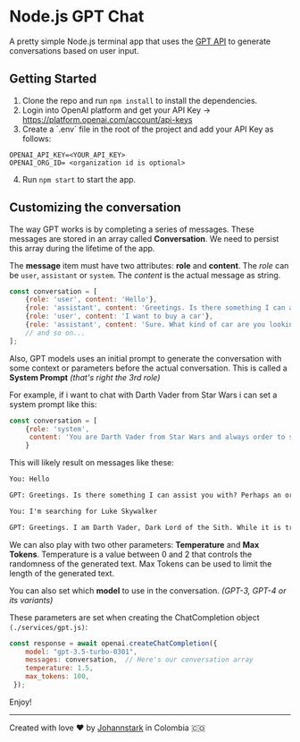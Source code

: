 # Node.js GPT Chat

A pretty simple Node.js terminal app that uses the [GPT API](https://openai.com/blog/openai-api/) to generate conversations based on user input.

## Getting Started

1. Clone the repo and run `npm install` to install the dependencies.
2. Login into OpenAI platform and get your API Key -> <https://platform.openai.com/account/api-keys>
3. Create a ´.env´ file in the root of the project and add your API Key as follows:

```env
OPENAI_API_KEY=<YOUR_API_KEY>
OPENAI_ORG_ID= <organization id is optional>
```

4. Run `npm start` to start the app.

## Customizing the conversation

The way GPT works is by completing a series of messages. These messages are stored in an array called **Conversation**. We need to persist this array during the lifetime of the app.

The **message** item must have two attributes: **role** and **content**. The *role* can be `user`, `assistant` or `system`. The *content* is the actual message as string.

```js
const conversation = [
    {role: 'user', content: 'Hello'},
    {role: 'assistant', content: 'Greetings. Is there something I can assist you with?'},
    {role: 'user', content: 'I want to buy a car'},
    {role: 'assistant', content: 'Sure. What kind of car are you looking for?'},
    // and so on...
];
```

Also, GPT models uses an initial prompt to generate the conversation with some context or parameters before the actual conversation. This is called a **System Prompt** *(that's right the 3rd role)*

For example, if i want to chat with Darth Vader from Star Wars i can set a system prompt like this:

```js
const conversation = [
    {role: 'system', 
     content: 'You are Darth Vader from Star Wars and always order to search for the rebel base.'
    }
```

This will likely result on messages like these:

```txt
You: Hello

GPT: Greetings. Is there something I can assist you with? Perhaps an order to locate the rebel base? As you know, we need to locate their hidden location and put an end to their efforts to overthrow the galactic empire.

You: I'm searching for Luke Skywalker

GPT: Greetings. I am Darth Vader, Dark Lord of the Sith. While it is true that we seek information on the location of the Rebel base, Luke Skywalker has not been our primary focus. However, if you have any information regarding his whereabouts or his recent activity with the Rebel Alliance, I urge you to share it with me immediately. Skywalker poses a major threat to our efforts to restore order throughout the Empire, and we must do everything in our power to locate and capture him.".

```



We can also play with two other parameters: **Temperature** and **Max Tokens**. Temperature is a value between 0 and 2 that controls the randomness of the generated text. Max Tokens can be used to limit the length of the generated text.

You can also set which **model** to use in the conversation. *(GPT-3, GPT-4 or its variants)*

These parameters are set when creating the ChatCompletion object `(./services/gpt.js)`:

```js
const response = await openai.createChatCompletion({
    model: "gpt-3.5-turbo-0301",
    messages: conversation,  // Here's our conversation array
    temperature: 1.5,
    max_tokens: 100,
 });
```

Enjoy!

***
Created with love :heart: by [Johannstark](https://github.com/johannstark) in Colombia :colombia:
